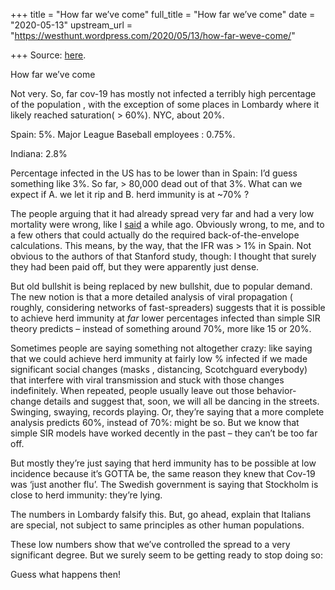 +++
title = "How far we’ve come"
full_title = "How far we’ve come"
date = "2020-05-13"
upstream_url = "https://westhunt.wordpress.com/2020/05/13/how-far-weve-come/"

+++
Source: [here](https://westhunt.wordpress.com/2020/05/13/how-far-weve-come/).

How far we’ve come

Not very. So, far cov-19 has mostly not infected a terribly high
percentage of the population , with the exception of some places in
Lombardy where it likely reached saturation( \> 60%). NYC, about 20%.

Spain: 5%. Major League Baseball employees : 0.75%.

Indiana: 2.8%

Percentage infected in the US has to be lower than in Spain: I’d guess
something like 3%. So far, \> 80,000 dead out of that 3%. What can we
expect if A. we let it rip and B. herd immunity is at \~70% ?



The people arguing that it had already spread very far and had a very
low mortality were wrong, like I
[said](https://westhunt.wordpress.com/2020/03/31/no-salvation-in-the-denominator/)
a while ago. Obviously wrong, to me, and to a few others that could
actually do the required back-of-the-envelope calculations. This
means, by the way, that the IFR was \> 1% in Spain. Not obvious to the
authors of that Stanford study, though: I thought that surely they had
been paid off, but they were apparently just dense.

But old bullshit is being replaced by new bullshit, due to popular
demand. The new notion is that a more detailed analysis of viral
propagation ( roughly, considering networks of fast-spreaders) suggests
that it is possible to achieve herd immunity at *far* lower percentages
infected than simple SIR theory predicts – instead of something around
70%, more like 15 or 20%.

Sometimes people are saying something not altogether crazy: like saying
that we could achieve herd immunity at fairly low % infected if we made
significant social changes (masks , distancing, Scotchguard everybody)
that interfere with viral transmission and stuck with those changes
indefinitely. When repeated, people usually leave out those
behavior-change details and suggest that, soon, we will all be dancing
in the streets. Swinging, swaying, records playing. Or, they’re saying
that a more complete analysis predicts 60%, instead of 70%: might be so.
But we know that simple SIR models have worked decently in the past –
they can’t be too far off.

But mostly they’re just saying that herd immunity has to be possible at
low incidence because it’s GOTTA be, the same reason they knew that
Cov-19 was ‘just another flu’. The Swedish government is saying that
Stockholm is close to herd immunity: they’re lying.

The numbers in Lombardy falsify this. But, go ahead, explain that
Italians are special, not subject to same principles as other human
populations.

These low numbers show that we’ve controlled the spread to a very
significant degree. But we surely seem to be getting ready to stop
doing so:

Guess what happens then!



















